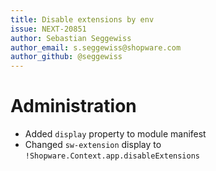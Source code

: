 ```yaml
---
title: Disable extensions by env
issue: NEXT-20851
author: Sebastian Seggewiss
author_email: s.seggewiss@shopware.com
author_github: @seggewiss
---
```

# Administration
* Added `display` property to module manifest
* Changed `sw-extension` display to `!Shopware.Context.app.disableExtensions`
